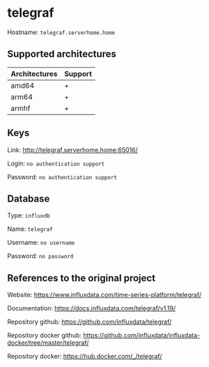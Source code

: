 # telegraf
Hostname: `telegraf.serverhome.home`

## Supported architectures
| Architectures | Support |
| :------------ | :------ |
| amd64         | +       |
| arm64         | +       |
| armhf         | +       |

## Keys
Link: http://telegraf.serverhome.home:65016/

Login: `no authentication support`

Password: `no authentication support`

## Database
Type: `influxdb`

Name: `telegraf`

Username: `no username`

Password: `no password`

## References to the original project
Website: https://www.influxdata.com/time-series-platform/telegraf/

Documentation: https://docs.influxdata.com/telegraf/v1.19/

Repository github: https://github.com/influxdata/telegraf/

Repository docker github: https://github.com/influxdata/influxdata-docker/tree/master/telegraf/

Repository docker: https://hub.docker.com/_/telegraf/